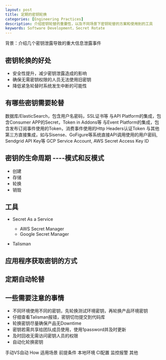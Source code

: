 ```yaml
---
layout: post
title: 定期的密钥轮换
categories: [Engineering Practices]
description: 介绍密钥轮替的重要性，以及不同场景下密钥轮替的方案和使用到的工具
keywords: Software Development，Secret Rotate
---
```


背景：介绍几个密钥泄露导致的重大信息泄露事件

## 密钥轮换的好处
* 安全性提升，减少密钥泄露造成的影响
* 确保无需密钥权限的人员无法使用旧密钥
* 降低紧急轮替时系统发生中断的可能性

## 有哪些密钥需要轮替

数据库/ElasticSearch，包含用户名密码，SSL证书等
与API Platform的集成，包含Consumer APP的Secret，Token in Addons等
与Event Platform的集成，包含发布订阅事件使用的Token，消费事件使用的Http Headers认证Token
与其他第三方直接集成，如与Sisense、GoFigure等系统直接API调用使用的用户密码, Sendgrid API Key等
GCP Service Account, AWS Secret Access Key ID


## 密钥的生命周期 ----模式和反模式
* 创建
* 存储
* 轮换
* 销毁


## 工具

* Secret As a Service
  * AWS Secret Manager
  * Google Secret Manager

* Talisman

## 应用程序获取密钥的方式

## 定期自动轮替

## 一些需要注意的事情
* 不同环境使用不同的密钥，先轮换测试环境密钥，再轮换产品环境密钥
* 仔细查看Talisman报错，密钥切勿提交到代码库
* 轮换密钥尽量确保产品无Downtime
* 密钥若需共享给团队成员使用，使用1password并及时更新
* 及时回收无需访问密钥人员的权限
* 自动化轮换密钥


手动VS自动
How
适用场景
前提条件
本地环境
CI配置
监控报警
其他
